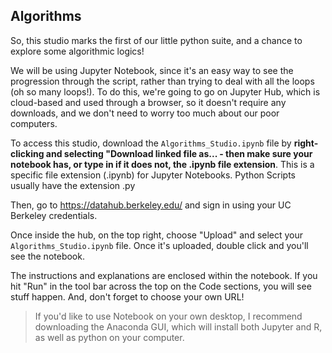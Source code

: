 ## Algorithms

So, this studio marks the first of our little python suite, and a chance to explore some algorithmic logics! 

We will be using Jupyter Notebook, since it's an easy way to see the progression through the script, rather than trying to deal with all the loops (oh so many loops!).
To do this, we're going to go on Jupyter Hub, which is cloud-based and used through a browser, so it doesn't require any downloads, and we don't need to worry too much about 
our poor computers.

To access this studio, download the `Algorithms_Studio.ipynb` file by **right-clicking and selecting "Download linked file as... - then make sure your notebook has, or type in if it does not, the .ipynb file extension**. This is a specific file extension (.ipynb) for Jupyter Notebooks. Python Scripts usually have the extension .py

Then, go to https://datahub.berkeley.edu/ and sign in using your UC Berkeley credentials. 

Once inside the hub, on the top right, choose "Upload" and select your `Algorithms_Studio.ipynb` file. Once it's uploaded, double click and you'll see the notebook.

The instructions and explanations are enclosed within the notebook. If you hit "Run" in the tool bar across the top on the Code sections, you will see stuff happen. And, don't forget to choose your own URL!


> If you'd like to use Notebook on your own desktop, I recommend downloading the Anaconda GUI, which will install both Jupyter and R, as well as python on your computer. 
